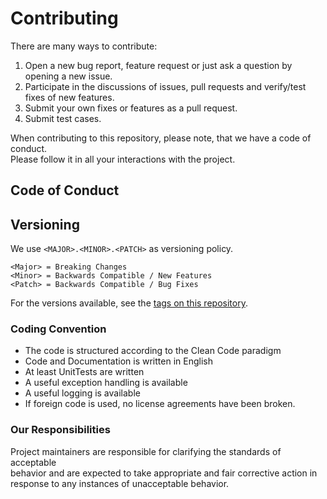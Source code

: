 # Contributing

There are many ways to contribute:

1. Open a new bug report, feature request or just ask a question by opening a new issue.
2. Participate in the discussions of issues, pull requests and verify/test fixes of new features.
3. Submit your own fixes or features as a pull request.
4. Submit test cases.

When contributing to this repository, please note, that we have a code of conduct. \
Please follow it in all your interactions with the project.

## Code of Conduct

## Versioning

We use `<MAJOR>.<MINOR>.<PATCH>` as versioning policy.

```
<Major> = Breaking Changes
<Minor> = Backwards Compatible / New Features
<Patch> = Backwards Compatible / Bug Fixes
```

For the versions available, see the [tags on this repository](https://github.com/netcloudag/powershell-cli-menu-helpers/tags).

### Coding Convention

- The code is structured according to the Clean Code paradigm
- Code and Documentation is written in English
- At least UnitTests are written
- A useful exception handling is available
- A useful logging is available
- If foreign code is used, no license agreements have been broken.

### Our Responsibilities

Project maintainers are responsible for clarifying the standards of acceptable \
behavior and are expected to take appropriate and fair corrective action in \
response to any instances of unacceptable behavior.
